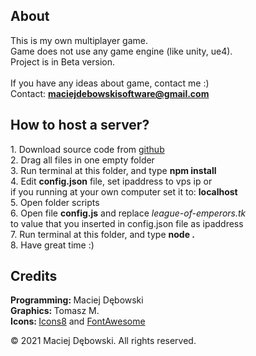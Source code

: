<body>
  <h2>About</h2>
  <p>
    This is my own multiplayer game.<br>
    Game does not use any game engine (like unity, ue4).<br>
    Project is in Beta version.<br><br>
    If you have any ideas about game, contact me :) <br>
    Contact: <b><a href="mailto:maciejdebowskisoftware@gmail.com">maciejdebowskisoftware@gmail.com</a></b>
  </p>
  
  <h2>How to host a server?</h2>
  <p>
    1. Download source code from <a href="https://github.com/League-of-Emperors/server">github</a> <br>
    2. Drag all files in one empty folder <br>
    3. Run terminal at this folder, and type <b>npm install</b> <br>
    4. Edit <b>config.json</b> file, set ipaddress to vps ip or <br>
    if you running at your own computer set it to: <b>localhost</b> <br>
    5. Open folder scripts <br>
    6. Open file <b>config.js</b> and replace <i>league-of-emperors.tk</i><br>
    to value that you inserted in config.json file as ipaddress <br>
    7. Run terminal at this folder, and type <b>node .</b> <br>
    8. Have great time :)
  </p>
  
  <h2>Credits</h2>
  <p>
    <b>Programming: </b> Maciej Dębowski <br>
    <b>Graphics: </b> Tomasz M. <br>
    <b>Icons: </b> <a href="https://icons8.com/">Icons8</a> and <a href="https://fontawesome.com/">FontAwesome</a> <br>
  </p>
  
  <footer>
    &copy; 2021 Maciej Dębowski. All rights reserved.
  </footer>
</body>
